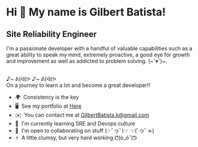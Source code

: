 # Hi 👋 My name is Gilbert Batista!
## Site Reliability Engineer
I'm a passionate developer with a handful of valuable capabilities such as a great ability to speak my mind, extremely proactive, a good eye for growth and improvement as well as addicted to problem solving. (~˘▾˘)~.

<br>♪~ ᕕ(ᐛ)ᕗ ♪~ ᕕ(ᐛ)ᕗ
<br>On a journey to learn a lot and become a great developer!!  

* 🌍  Consistency is the key 
* 🖥️  See my portfolio at [Here](http://kakuhiry.github.io/Elvis-portafolio/) 
* ✉️  You can contact me at [GilbertBatista.k@gmail.com](mailto:GilbertBatista.k@gmail.com) 
* 🧠  I'm currently learning SRE and Devops culture
* 🤝  I'm open to collaborating on stuff (☞ﾟヮﾟ)☞ ☜(ﾟヮﾟ☜) 
* ⚡  A little clumsy, but very hard working ᕦ(ò\_óˇ)ᕤ
